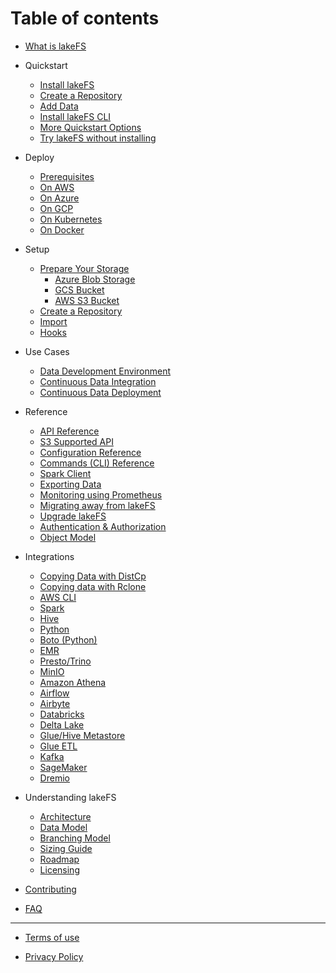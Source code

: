 # Table of contents

* [What is lakeFS](index.md)

* Quickstart
  * [Install lakeFS](quickstart/installing.md)
  * [Create a Repository](quickstart/repository.md)
  * [Add Data](quickstart/aws_cli.md)
  * [Install lakeFS CLI](quickstart/lakefs_cli.md)
  * [More Quickstart Options](quickstart/more_quickstart_options.md)
  * [Try lakeFS without installing](quickstart/try.md)

* Deploy
  * [Prerequisites](deploy/prerequisites.md)
  * [On AWS](deploy/aws.md)
  * [On Azure](deploy/azure.md)
  * [On GCP](deploy/gcp.md)
  * [On Kubernetes](deploy/k8s.md)
  * [On Docker](deploy/docker.md)

* Setup
  * [Prepare Your Storage](setup/storage/index.md)
    * [Azure Blob Storage](setup/storage/blob.md)
    * [GCS Bucket](setup/storage/gcs.md)
    * [AWS S3 Bucket](setup/storage/s3.md)
  * [Create a Repository](setup/create-repo.md)
  * [Import](setup/import.md)
  * [Hooks](setup/hooks.md)

* Use Cases
  * [Data Development Environment](usecases/data-devenv.md)
  * [Continuous Data Integration](usecases/ci.md)
  * [Continuous Data Deployment](usecases/cd.md)

* Reference
  * [API Reference](reference/api/api.html)
  * [S3 Supported API](reference/s3.md)
  * [Configuration Reference](reference/configuration.md)
  * [Commands \(CLI\) Reference](reference/commands.md)
  * [Spark Client](reference/spark-client.md)
  * [Exporting Data](reference/export.md)
  * [Monitoring using Prometheus](reference/monitor.md)
  * [Migrating away from lakeFS](reference/offboarding.md)
  * [Upgrade lakeFS](reference/upgrade.md)
  * [Authentication & Authorization](reference/authorization.md)
  * [Object Model](reference/object-model.md)

* Integrations
  * [Copying Data with DistCp](integrations/distcp.md)
  * [Copying data with Rclone](integrations/rclone.md)
  * [AWS CLI](integrations/aws_cli.md)
  * [Spark](integrations/spark.md)
  * [Hive](integrations/hive.md)
  * [Python](integrations/python.md)
  * [Boto (Python)](integrations/boto.md)
  * [EMR](integrations/emr.md)
  * [Presto/Trino](integrations/presto_trino.md)
  * [MinIO](integrations/minio.md)
  * [Amazon Athena](integrations/athena.md)
  * [Airflow](integrations/airflow.md)
  * [Airbyte](integrations/airbyte.md)
  * [Databricks](integrations/databricks.md)
  * [Delta Lake](integrations/delta.md)
  * [Glue/Hive Metastore](integrations/glue_hive_metastore.md)
  * [Glue ETL](integrations/glue_etl.md)
  * [Kafka](integrations/kakfa.md)
  * [SageMaker](integrations/sagemaker.md)
  * [Dremio](integrations/dremio.md)

* Understanding lakeFS
  * [Architecture](understand/architecture.md)
  * [Data Model](understand/data-model.md)
  * [Branching Model](understand/branching-model.md)
  * [Sizing Guide](understand/sizing-guide.md)
  * [Roadmap](understand/roadmap.md)
  * [Licensing](understand/licensing.md)

* [Contributing](contributing.md)

* [FAQ](faq.md)

---

* [Terms of use](https://lakefs.io/terms-of-use/)

* [Privacy Policy](https://lakefs.io/privacy-policy/)


